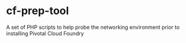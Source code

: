 # cf-prep-tool
A set of PHP scripts to help probe the networking environment prior to installing Pivotal Cloud Foundry
